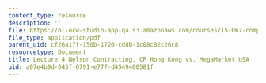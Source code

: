 ```yaml
---
content_type: resource
description: ''
file: https://ol-ocw-studio-app-qa.s3.amazonaws.com/courses/15-067-competitive-decision-making-and-negotiation-spring-2011/a07e4b9d643f6791e777d4549400581f_MIT15_067S11_lec04.pdf
file_type: application/pdf
parent_uid: cf26a17f-150b-1720-cd8b-1c08c02c26c8
resourcetype: Document
title: Lecture 4 Nelson Contracting, CP Hong Kong vs. MegaMarket USA
uid: a07e4b9d-643f-6791-e777-d4549400581f
---
```

